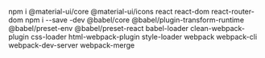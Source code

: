 npm i  @material-ui/core @material-ui/icons react react-dom react-router-dom 
npm i --save -dev  @babel/core @babel/plugin-transform-runtime @babel/preset-env @babel/preset-react babel-loader clean-webpack-plugin css-loader html-webpack-plugin style-loader webpack webpack-cli webpack-dev-server webpack-merge 